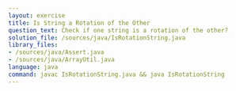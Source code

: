```yaml
---
layout: exercise
title: Is String a Rotation of the Other
question_text: Check if one string is a rotation of the other?
solution_file: /sources/java/IsRotationString.java
library_files:
- /sources/java/Assert.java
- /sources/java/ArrayUtil.java
language: java
command: javac IsRotationString.java && java IsRotationString
---
```


